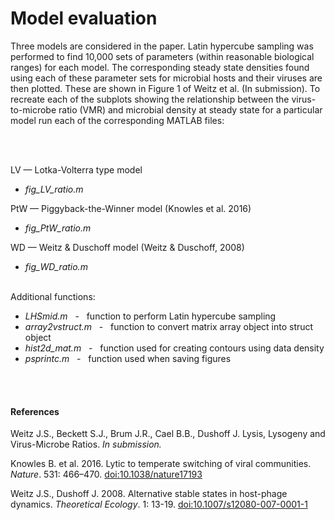 

Model evaluation
=============================


Three models are considered in the paper. Latin hypercube sampling was performed to find 10,000 sets of parameters (within reasonable biological ranges) for each model. The corresponding steady state densities found using each of these parameter sets for microbial hosts and their viruses are then plotted. These are shown in Figure 1 of Weitz et al. (In submission). To recreate each of the subplots showing the relationship between the virus-to-microbe ratio (VMR) and microbial density at steady state for a particular model run each of the corresponding MATLAB files:

<br><br>

LV — Lotka-Volterra type model

 * *fig_LV_ratio.m*

PtW — Piggyback-the-Winner model  (Knowles et al. 2016)

 * *fig_PtW_ratio.m*

WD — Weitz & Duschoff model  (Weitz & Duschoff, 2008)

 * *fig_WD_ratio.m*
<br><br>

Additional functions: 
 * *LHSmid.m*  &nbsp; - &nbsp;    function to perform Latin hypercube sampling
 * *array2vstruct.m*  &nbsp;  - &nbsp;   function to convert matrix array object into struct object     
 * *hist2d_mat.m*   &nbsp; -  &nbsp;   function used for creating contours using data density
 * *psprintc.m* &nbsp; -  &nbsp;   function used when saving figures

 
<br><br>

#### References

Weitz J.S., Beckett S.J., Brum J.R., Cael B.B., Dushoff J. Lysis, Lysogeny and Virus-Microbe Ratios. *In submission.*

Knowles B. et al. 2016. Lytic to temperate switching of viral communities. *Nature*. 531: 466–470. [doi:10.1038/nature17193](http://dx.doi.org/10.1038/nature17193)

Weitz J.S., Dushoff J. 2008. Alternative stable states in host-phage dynamics. *Theoretical Ecology*. 1: 13-19. [doi:10.1007/s12080-007-0001-1](http://dx.doi.org/10.1007/s12080-007-0001-1)
